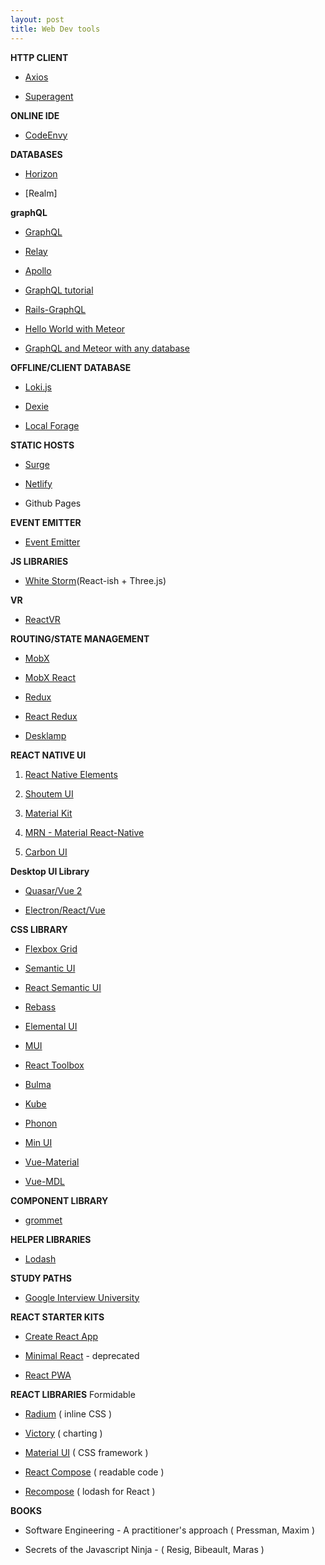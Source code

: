 ```yaml
---
layout: post
title: Web Dev tools
---
```


**HTTP CLIENT**
 - [Axios](https://github.com/mzabriskie/axios)

 - [Superagent](https://github.com/visionmedia/superagent)

**ONLINE IDE**
 - [CodeEnvy](https://codenvy.com/)

**DATABASES**
 - [Horizon](https://horizon.io/)

 - [Realm]

**graphQL**
 - [GraphQL](http://graphql.org/)

 - [Relay](https://facebook.github.io/relay/)

 - [Apollo](http://www.apollodata.com/)

 - [GraphQL tutorial](https://learngraphql.com/basics/introduction)

 - [Rails-GraphQL](https://github.com/rmosolgo/graphql-ruby)

 - [Hello World with Meteor](https://blog.meteor.com/create-a-simple-hello-world-app-with-meteor-and-apollo-64bab66a456f#.2gn5mtxja)

 - [GraphQL and Meteor with any database](https://blog.meteor.com/use-graphql-to-load-from-any-database-in-your-meteor-app-ab458925da78#.ifpjpuc3s)

**OFFLINE/CLIENT DATABASE**
 - [Loki.js](http://lokijs.org)

 - [Dexie](http://dexie.org/)

 - [Local Forage](https://github.com/localForage/localForage)

**STATIC HOSTS**
 - [Surge](https://surge.sh/)

 - [Netlify](https://www.netlify.com/)

 - Github Pages

**EVENT EMITTER**
 - [Event Emitter](https://github.com/Zlobin/es-event-emitter)

**JS LIBRARIES**
 - [White Storm](https://whsjs.io/#/)(React-ish + Three.js)

**VR**
-  [ReactVR](https://developer.oculus.com/blog/introducing-the-react-vr-pre-release/)

**ROUTING/STATE MANAGEMENT**
 - [MobX](https://github.com/mobxjs/mobx)

 - [MobX React](https://github.com/mobxjs/mobx-react)

 - [Redux](https://github.com/reactjs/redux)

 - [React Redux](https://github.com/reactjs/react-redux)

 - [Desklamp](https://github.com/desklamp-js/desklamp)


**REACT NATIVE UI**

1. [React Native Elements](https://github.com/react-native-community/react-native-elements)

2. [Shoutem UI](https://github.com/shoutem/ui)

3. [Material Kit](https://github.com/xinthink/react-native-material-kit)

4. [MRN - Material React-Native](http://mrn.js.org/)

5. [Carbon UI](https://carbon-ui.com/)


**Desktop UI Library**

- [Quasar/Vue 2](http://quasar-framework.org/)

- [Electron/React/Vue](http://electron.atom.io/)

**CSS LIBRARY**

 - [Flexbox Grid](http://flexboxgrid.com/)

 - [Semantic UI](http://semantic-ui.com/)

 - [React Semantic UI](http://react.semantic-ui.com/introduction)

 - [Rebass](http://jxnblk.com/rebass/)

 - [Elemental UI](http://elemental-ui.com/home)

 - [MUI](https://www.muicss.com/)

 - [React Toolbox](http://react-toolbox.com/)

 - [Bulma](http://bulma.io)

 - [Kube](https://imperavi.com/kube/)

 - [Phonon](http://phonon.quarkdev.com/)

 - [Min UI](http://mint-ui.github.io/#!/en)

 - [Vue-Material](https://vuematerial.github.io/#/)

 - [Vue-MDL](http://posva.net/vue-mdl/#!/installation)

**COMPONENT LIBRARY**
- [grommet](https://grommet.github.io/)

**HELPER LIBRARIES**
- [Lodash](https://lodash.com/)

**STUDY PATHS**
 - [Google Interview University](https://github.com/jwasham/google-interview-university)

**REACT STARTER KITS**
 - [Create React App](https://github.com/facebookincubator/create-react-app)

 - [Minimal React](https://github.com/balupton/minimal-react) - deprecated

 - [React PWA](https://github.com/jeffposnick/create-react-pwa)  

**REACT LIBRARIES**
Formidable
 - [Radium](https://formidable.com/open-source/radium/) ( inline CSS )

 - [Victory](https://formidable.com/open-source/victory/) ( charting )

 - [Material UI](http://www.material-ui.com/#/) ( CSS framework )

 - [React Compose](http://reactcompose.com/) ( readable code )

 - [Recompose](https://github.com/acdlite/recompose) ( lodash for React )

**BOOKS**
 - Software Engineering - A practitioner's approach ( Pressman, Maxim )

 - Secrets of the Javascript Ninja - ( Resig, Bibeault, Maras )

